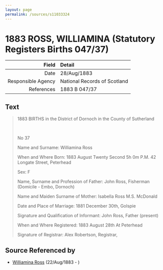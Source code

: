 ```yaml
---
layout: page
permalink: /sources/s11033324
---
```


# 1883 ROSS, WILLIAMINA (Statutory Registers Births 047/37)

Field | Detail
---:|:---
Date | 28/Aug/1883
Responsible Agency | National Records of Scotland
References | 1883 B 047/37

## Text

> 1883 BIRTHS in the District of Dornoch in the County of Sutherland
>
> <br/>
>
> No 37
>
> Name and Surname: Williamina Ross
>
> When and Where Born: 1883 August Twenty Second 5h 0m P.M. 42 Longate Street, Peterhead
>
> Sex: F
>
> Name, Surname and Profession of Father: John Ross, Fisherman (Domicile - Embo, Dornoch)
>
> Name and Maiden Surname of Mother: Isabella Ross M.S. McDonald
>
> Date and Place of Marriage: 1881 December 30th, Golspie
>
> Signature and Qualification of Informant: John Ross, Father (present)
>
> When and Where Registered: 1883 August 28th At Peterhead
>
> Signature of Registrar: Alex Robertson, Registrar,
>

## Source Referenced by

* [Williamina Ross](../people/@86024374@-williamina-ross-b1883-8-22-d.md) (22/Aug/1883 - )
